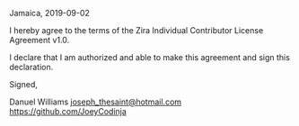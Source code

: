 Jamaica, 2019-09-02

I hereby agree to the terms of the Zira Individual Contributor License
Agreement v1.0.

I declare that I am authorized and able to make this agreement and sign this
declaration.

Signed,

Danuel Williams joseph_thesaint@hotmail.com https://github.com/JoeyCodinja
